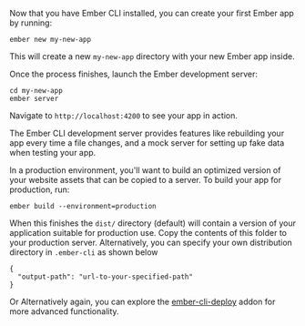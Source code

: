 Now that you have Ember CLI installed, you can create your first Ember app by
running:

```shell
ember new my-new-app
```

This will create a new `my-new-app` directory with your new Ember app inside.

Once the process finishes, launch the Ember development server:

```shell
cd my-new-app
ember server
```

Navigate to `http://localhost:4200` to see your app in action.

The Ember CLI development server
provides features like rebuilding your app every time a file changes, and a
mock server for setting up fake data when testing your app.

In a production environment, you'll
want to build an optimized version of your website assets that can be copied to a
server. To build your app for production, run:

```shell
ember build --environment=production
```

When this finishes the `dist/` directory (default) will contain a version of your
application suitable for production use. Copy the contents of
this folder to your production server. Alternatively, you can specify your own distribution directory in `.ember-cli` as shown below 

```shell
{
  "output-path": "url-to-your-specified-path"
}
```
Or Alternatively again, you can explore the
[ember-cli-deploy](http://ember-cli.github.io/ember-cli-deploy/) addon for
more advanced functionality.
